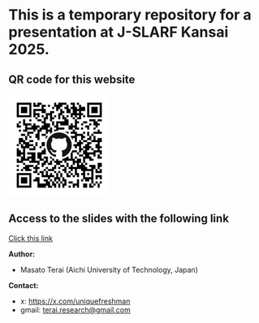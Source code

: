# This is a temporary repository for a presentation at J-SLARF Kansai 2025.

<h2>QR code for this website</h2>
<img src="qrcode.png" alt="QR code" width="200">

## Access to the slides with the following link
[Click this link]()

**Author:** 
- Masato Terai (Aichi University of Technology, Japan)

**Contact:**
- x: https://x.com/uniquefreshman
- gmail: terai.research@gmail.com
